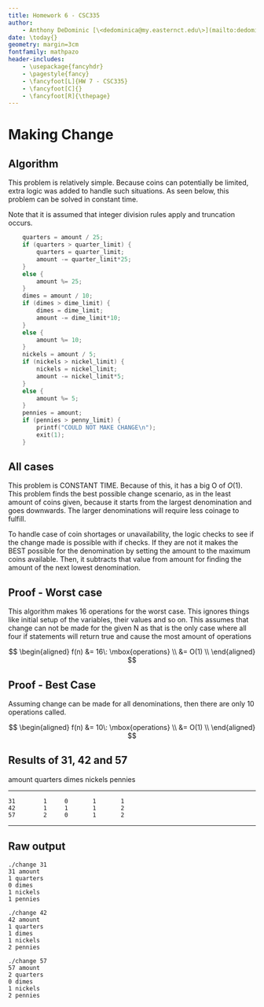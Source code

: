 ```yaml
---
title: Homework 6 - CSC335
author:
    - Anthony DeDominic [\<dedominica@my.easternct.edu\>](mailto:dedominica@my.easternct.edu)
date: \today{}
geometry: margin=3cm
fontfamily: mathpazo
header-includes:
	- \usepackage{fancyhdr}
	- \pagestyle{fancy}
	- \fancyfoot[L]{HW 7 - CSC335}
	- \fancyfoot[C]{}
	- \fancyfoot[R]{\thepage}
---
```


Making Change 
=============

Algorithm
---------

This problem is relatively simple.
Because coins can potentially be limited, extra logic was added to handle such situations.
As seen below, this problem can be solved in constant time.

Note that it is assumed that integer division rules apply and truncation occurs.

```c
	quarters = amount / 25;
	if (quarters > quarter_limit) {
		quarters = quarter_limit;
		amount -= quarter_limit*25;
	}
	else {
		amount %= 25;
	}
	dimes = amount / 10;
	if (dimes > dime_limit) {
		dimes = dime_limit;
		amount -= dime_limit*10;
	}
	else {
		amount %= 10;
	}
	nickels = amount / 5;
	if (nickels > nickel_limit) {
		nickels = nickel_limit;
		amount -= nickel_limit*5;
	}
	else {
		amount %= 5;
	}
	pennies = amount;
	if (pennies > penny_limit) {
		printf("COULD NOT MAKE CHANGE\n");
		exit(1);
	}
```

All cases
---------

This problem is CONSTANT TIME. 
Because of this, it has a big O of $O(1)$.
This problem finds the best possible change scenario, as in the least amount of coins given, because it starts from the largest denomination and goes downwards.
The larger denominations will require less coinage to fulfill.

To handle case of coin shortages or unavailability, the logic checks to see if the change made is possible with if checks.
If they are not it makes the BEST possible for the denomination by setting the amount to the maximum coins available.
Then, it subtracts that value from amount for finding the amount of the next lowest denomination.

Proof - Worst case
------------------

This algorithm makes 16 operations for the worst case.
This ignores things like initial setup of the variables, their values and so on.
This assumes that change can not be made for the given N as that is the only case where all four if statements will return true and cause the most amount of operations

$$
\begin{aligned}
	f(n) &= 16\: \mbox{operations} \\
         &= O(1) \\
\end{aligned}
$$

Proof - Best Case
-----------------

Assuming change can be made for all denominations, then there are only 10 operations called.

$$
\begin{aligned}
	f(n) &= 10\: \mbox{operations} \\
	     &= O(1) \\
\end{aligned}
$$

Results of 31, 42 and 57
------------------------

amount quarters dimes nickels pennies
------ -------- ----- ------- -------
    31        1     0       1       1
    42        1     1       1       2
    57        2     0       1       2
------ -------- ----- ------- -------

Raw output
----------

	./change 31         
	31 amount
	1 quarters
	0 dimes
	1 nickels
	1 pennies

	./change 42
	42 amount
	1 quarters
	1 dimes
	1 nickels
	2 pennies

	./change 57
	57 amount
	2 quarters
	0 dimes
	1 nickels
	2 pennies

